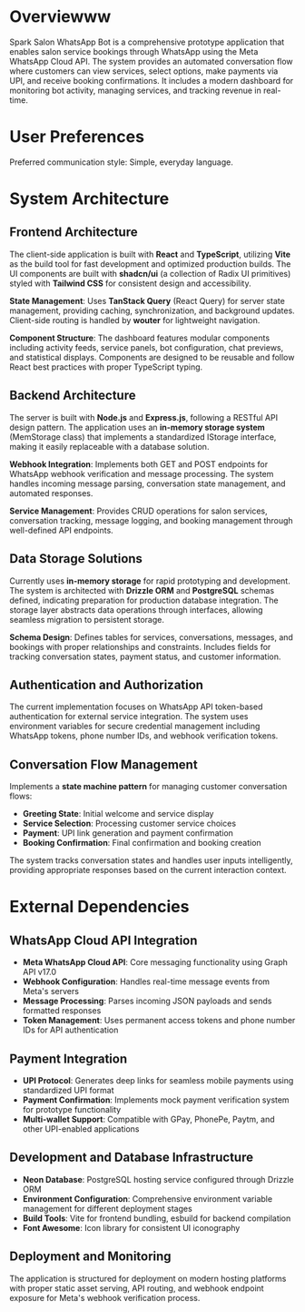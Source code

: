 # Overviewww

Spark Salon WhatsApp Bot is a comprehensive prototype application that enables salon service bookings through WhatsApp using the Meta WhatsApp Cloud API. The system provides an automated conversation flow where customers can view services, select options, make payments via UPI, and receive booking confirmations. It includes a modern dashboard for monitoring bot activity, managing services, and tracking revenue in real-time.

# User Preferences

Preferred communication style: Simple, everyday language.

# System Architecture

## Frontend Architecture
The client-side application is built with **React** and **TypeScript**, utilizing **Vite** as the build tool for fast development and optimized production builds. The UI components are built with **shadcn/ui** (a collection of Radix UI primitives) styled with **Tailwind CSS** for consistent design and accessibility.

**State Management**: Uses **TanStack Query** (React Query) for server state management, providing caching, synchronization, and background updates. Client-side routing is handled by **wouter** for lightweight navigation.

**Component Structure**: The dashboard features modular components including activity feeds, service panels, bot configuration, chat previews, and statistical displays. Components are designed to be reusable and follow React best practices with proper TypeScript typing.

## Backend Architecture
The server is built with **Node.js** and **Express.js**, following a RESTful API design pattern. The application uses an **in-memory storage system** (MemStorage class) that implements a standardized IStorage interface, making it easily replaceable with a database solution.

**Webhook Integration**: Implements both GET and POST endpoints for WhatsApp webhook verification and message processing. The system handles incoming message parsing, conversation state management, and automated responses.

**Service Management**: Provides CRUD operations for salon services, conversation tracking, message logging, and booking management through well-defined API endpoints.

## Data Storage Solutions
Currently uses **in-memory storage** for rapid prototyping and development. The system is architected with **Drizzle ORM** and **PostgreSQL** schemas defined, indicating preparation for production database integration. The storage layer abstracts data operations through interfaces, allowing seamless migration to persistent storage.

**Schema Design**: Defines tables for services, conversations, messages, and bookings with proper relationships and constraints. Includes fields for tracking conversation states, payment status, and customer information.

## Authentication and Authorization
The current implementation focuses on WhatsApp API token-based authentication for external service integration. The system uses environment variables for secure credential management including WhatsApp tokens, phone number IDs, and webhook verification tokens.

## Conversation Flow Management
Implements a **state machine pattern** for managing customer conversation flows:
- **Greeting State**: Initial welcome and service display
- **Service Selection**: Processing customer service choices
- **Payment**: UPI link generation and payment confirmation
- **Booking Confirmation**: Final confirmation and booking creation

The system tracks conversation states and handles user inputs intelligently, providing appropriate responses based on the current interaction context.

# External Dependencies

## WhatsApp Cloud API Integration
- **Meta WhatsApp Cloud API**: Core messaging functionality using Graph API v17.0
- **Webhook Configuration**: Handles real-time message events from Meta's servers
- **Message Processing**: Parses incoming JSON payloads and sends formatted responses
- **Token Management**: Uses permanent access tokens and phone number IDs for API authentication

## Payment Integration
- **UPI Protocol**: Generates deep links for seamless mobile payments using standardized UPI format
- **Payment Confirmation**: Implements mock payment verification system for prototype functionality
- **Multi-wallet Support**: Compatible with GPay, PhonePe, Paytm, and other UPI-enabled applications

## Development and Database Infrastructure
- **Neon Database**: PostgreSQL hosting service configured through Drizzle ORM
- **Environment Configuration**: Comprehensive environment variable management for different deployment stages
- **Build Tools**: Vite for frontend bundling, esbuild for backend compilation
- **Font Awesome**: Icon library for consistent UI iconography

## Deployment and Monitoring
The application is structured for deployment on modern hosting platforms with proper static asset serving, API routing, and webhook endpoint exposure for Meta's webhook verification process.